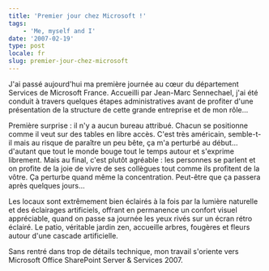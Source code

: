 ```yaml
---
title: 'Premier jour chez Microsoft !'
tags:
    - 'Me, myself and I'
date: '2007-02-19'
type: post
locale: fr
slug: premier-jour-chez-microsoft
---
```


J'ai passé aujourd'hui ma première journée au cœur du département Services de Microsoft France. Accueilli par Jean-Marc Sennechael, j'ai été conduit à travers quelques étapes administratives avant de profiter d'une présentation de la structure de cette grande entreprise et de mon rôle…

Première surprise&nbsp;: il n'y a aucun bureau attribué. Chacun se positionne comme il veut sur des tables en libre accès. C'est très américain, semble-t-il mais au risque de paraître un peu bête, ça m'a perturbé au début… d'autant que tout le monde bouge tout le temps autour et s'exprime librement. Mais au final, c'est plutôt agréable&nbsp;: les personnes se parlent et on profite de la joie de vivre de ses collègues tout comme ils profitent de la vôtre. Ça perturbe quand même la concentration. Peut-être que ça passera après quelques jours…

Les locaux sont extrêmement bien éclairés à la fois par la lumière naturelle et des éclairages artificiels, offrant en permanence un confort visuel appréciable, quand on passe sa journée les yeux rivés sur un écran rétro éclairé. Le patio, véritable jardin zen, accueille arbres, fougères et fleurs autour d'une cascade artificielle.

Sans rentré dans trop de détails technique, mon travail s'oriente vers Microsoft Office SharePoint Server &amp; Services 2007.
